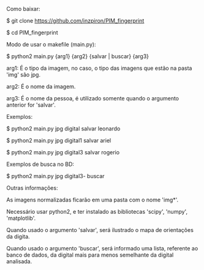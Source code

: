 Como baixar:

$ git clone https://github.com/inzpiron/PIM_fingerprint

$ cd PIM_fingerprint


Modo de usar  o makefile (main.py):

$ python2 main.py {arg1} {arg2} {salvar | buscar} {arg3}

arg1: É o tipo da imagem, no caso, o tipo das imagens que estão na pasta 'img' são jpg.

arg2: É o nome da imagem.

arg3: É o nome da pessoa, é utilizado somente quando o argumento anterior for 'salvar'.


Exemplos:

$ python2 main.py jpg digital salvar leonardo

$ python2 main.py jpg digital1 salvar ariel

$ python2 main.py jpg digital3 salvar rogerio


Exemplos de busca no BD:

$ python2 main.py jpg digital3- buscar


Outras informações:

As imagens normalizadas ficarão em uma pasta com o nome 'img*'.

Necessário usar python2, e ter instalado as bibliotecas 'scipy', 'numpy', 'matplotlib'.

Quando usado o argumento 'salvar', será ilustrado o mapa de orientações da digita.

Quando usado o argumento 'buscar', será informado uma lista, referente ao banco de dados, da digital mais para menos semelhante da digital analisada.

